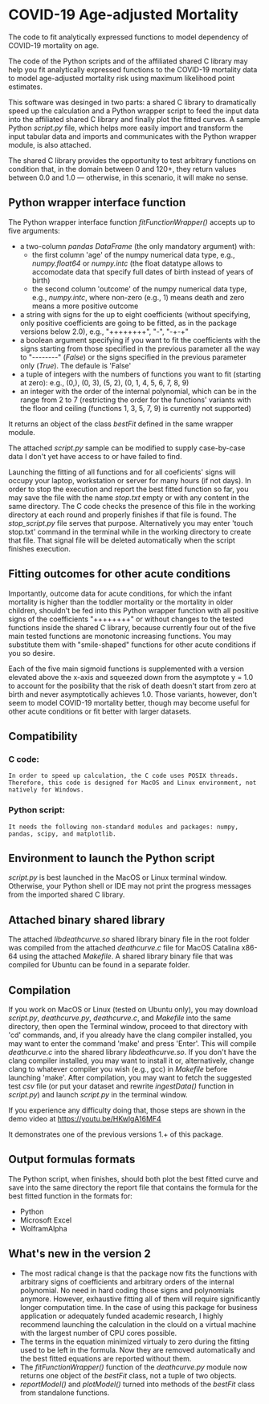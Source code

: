# COVID-19 Age-adjusted Mortality

The code to fit analytically expressed functions to model dependency of COVID-19 mortality on age.

The code of the Python scripts and of the affiliated shared C library may help you fit analytically expressed functions to the COVID-19 mortality data to model age-adjusted mortality risk using maximum likelihood point estimates.

This software was desinged in two parts: a shared C library to dramatically speed up the calculation and a Python wrapper script to feed the input data into the affiliated shared C library and finally plot the fitted curves. A sample Python *script.py* file, which helps more easily import and transform the input tabular data and imports and communicates with the Python wrapper module, is also attached.

The shared C library provides the opportunity to test arbitrary functions on condition that, in the domain between 0 and 120+, they return values between 0.0 and 1.0 — otherwise, in this scenario, it will make no sense.

## Python wrapper interface function
The Python wrapper interface function *fitFunctionWrapper()* accepts up to five arguments:
- a two-column *pandas DataFrame* (the only mandatory argument) with:
  - the first column 'age' of the numpy numerical data type, e.g., *numpy.float64* or *numpy.intc* (the float datatype allows to accomodate data that specify full dates of birth instead of years of birth)
  - the second column 'outcome' of the numpy numerical data type, e.g., *numpy.intc*, where non-zero (e.g., 1) means death and zero means a more positive outcome
- a string with signs for the up to eight coefficients (without specifying, only positive coefficients are going to be fitted, as in the package versions below 2.0), e.g., "++++++++", "-", "-+-+"
- a boolean argument specifying if you want to fit the coefficients with the signs starting from those specified in the previous parameter all the way to "--------" (*False*) or the signs specified in the previous parameter only (*True*). The defaule is 'False'
- a tuple of integers with the numbers of functions you want to fit (starting at zero): e.g., (0,), (0, 3), (5, 2), (0, 1, 4, 5, 6, 7, 8, 9)
- an integer with the order of the internal polynomial, which can be in the range from 2 to 7 (restricting the order for the functions' variants with the floor and ceiling (functions 1, 3, 5, 7, 9) is currently not supported)

It returns an object of the class *bestFit* defined in the same wrapper module.

The attached *script.py* sample can be modified to supply case-by-case data I don't yet have access to or have failed to find.

Launching the fitting of all functions and for all coeficients' signs will occupy your laptop, workstation or server for many hours (if not days). In order to stop the execution and report the best fitted function so far, you may save the file with the name *stop.txt* empty or with any content in the same directory. The C code checks the presence of this file in the working directory at each round and properly finishes if that file is found. The *stop_script.py* file serves that purpose. Alternatively you may enter 'touch stop.txt' command in the terminal while in the working directory to create that file. That signal file will be deleted automatically when the script finishes execution.

## Fitting outcomes for other acute conditions
Importantly, outcome data for acute conditions, for which the infant mortality is higher than the toddler mortality or the mortality in older children, shouldn't be fed into this Python wrapper function with all positive signs of the coefficients "++++++++" or without changes to the tested functions inside the shared C library, because currently four out of the five main tested functions are monotonic increasing functions. You may substitute them with "smile-shaped" functions for other acute conditions if you so desire.

Each of the five main sigmoid functions is supplemented with a version elevated above the x-axis and squeezed down from the asymptote y = 1.0 to account for the posibility that the risk of death doesn't start from zero at birth and never asymptotically achieves 1.0. Those variants, however, don't seem to model COVID-19 mortality better, though may become useful for other acute conditions or fit better with larger datasets.

## Compatibility
### C code:
    In order to speed up calculation, the C code uses POSIX threads. Therefore, this code is designed for MacOS and Linux environment, not natively for Windows.
### Python script:
    It needs the following non-standard modules and packages: numpy, pandas, scipy, and matplotlib.

## Environment to launch the Python script
*script.py* is best launched in the MacOS or Linux terminal window. Otherwise, your Python shell or IDE may not print the progress messages from the imported shared C library.

## Attached binary shared library
The attached *libdeathcurve.so* shared library binary file in the root folder was compiled from the attached *deathcurve.c* file for MacOS Catalina x86-64 using the attached *Makefile*. A shared library binary file that was compiled for Ubuntu can be found in a separate folder.

## Compilation
If you work on MacOS or Linux (tested on Ubuntu only), you may download *script.py*, *deathcurve.py*, *deathcurve.c*, and *Makefile* into the same directory, then open the Terminal window, proceed to that directory with 'cd' commands, and, if you already have the clang compiler installed, you may want to enter the command 'make' and press 'Enter'. This will compile *deathcurve.c* into the shared library *libdeathcurve.so*. If you don't have the clang compiler installed, you may want to install it or, alternatively, change clang to whatever compiler you wish (e.g., gcc) in *Makefile* before launching 'make'. After compilation, you may want to fetch the suggested test *csv* file (or put your dataset and rewrite *ingestData()* function in *script.py*) and launch *script.py* in the terminal window.

If you experience any difficulty doing that, those steps are shown in the demo video at https://youtu.be/HKwlgA16MF4

It demonstrates one of the previous versions 1.+ of this package.

## Output formulas formats
The Python script, when finishes, should both plot the best fitted curve and save into the same directory the report file that contains the formula for the best fitted function in the formats for:
* Python
* Microsoft Excel
* WolframAlpha

## What's new in the version 2
- The most radical change is that the package now fits the functions with arbitrary signs of coefficients and arbitrary orders of the internal polynomial. No need in hard coding those signs and polynomials anymore. However, exhaustive fitting all of them will require significantly longer computation time. In the case of using this package for business application or adequately funded academic research, I highly recommend launching the calculation in the clould on a virtual machine with the largest number of CPU cores possible.
- The terms in the equation minimized virtualy to zero during the fitting used to be left in the formula. Now they are removed automatically and the best fitted equations are reported without them.
- The *fitFunctionWrapper()* function of the *deathcurve.py* module now returns one object of the *bestFit* class, not a tuple of two objects.
- *reportModel()* and *plotModel()* turned into methods of the *bestFit* class from standalone functions.
